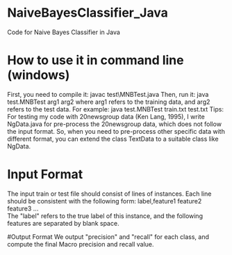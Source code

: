 # NaiveBayesClassifier_Java
Code for Naive Bayes Classifier in Java

# How to use it in command line (windows)
First, you need to compile it:
		javac test\MNBTest.java
Then, run it:
		java test.MNBTest arg1 arg2
where arg1 refers to the training data, and arg2 refers to the test data. For example:
		java test.MNBTest train.txt test.txt
Tips: For testing my code with 20newsgroup data (Ken Lang, 1995), I write NgData.java for pre-process the 20newsgroup data, which does not follow the input format. So, when you need to pre-process other specific data with different format, you can extend the class TextData to a suitable class like NgData.

# Input Format
The input train or test file should consist of lines of instances. Each line should be consistent with the following form:
		label,feature1 feature2 feature3 ...		
The "label" refers to the true label of this instance, and the following features are separated by blank space.


#Output Format
We output "precision" and "recall" for each class, and compute the final Macro precision and recall value.
